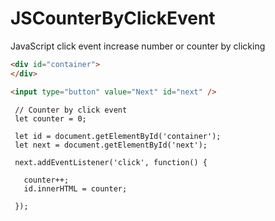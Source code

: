 # JSCounterByClickEvent
JavaScript click event increase number or counter by clicking

```HTML
<div id="container">
</div>

<input type="button" value="Next" id="next" />
```

```JS
 // Counter by click event
 let counter = 0;

 let id = document.getElementById('container');
 let next = document.getElementById('next');
    
 next.addEventListener('click', function() {

   counter++;
   id.innerHTML = counter;
 
 }); 
 ```
